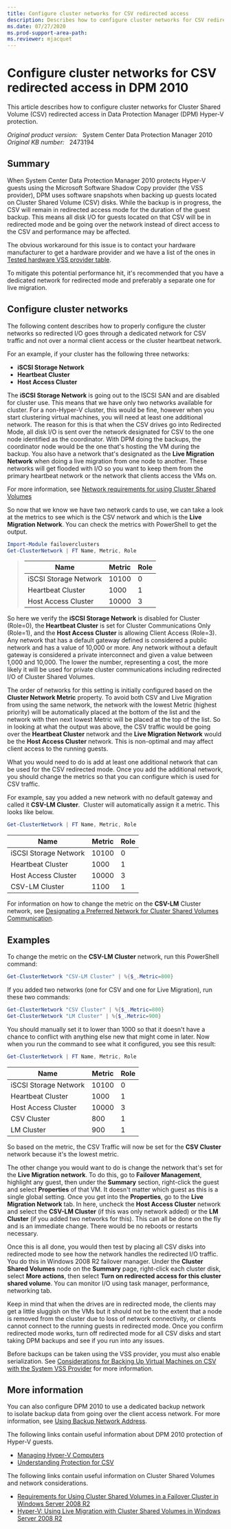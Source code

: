 ```yaml
---
title: Configure cluster networks for CSV redirected access
description: Describes how to configure cluster networks for CSV redirected access for Data Protection Manager Hyper-V protection.
ms.date: 07/27/2020
ms.prod-support-area-path:
ms.reviewer: mjacquet
---
```

# Configure cluster networks for CSV redirected access in DPM 2010

This article describes how to configure cluster networks for Cluster Shared Volume (CSV) redirected access in Data Protection Manager (DPM) Hyper-V protection.

_Original product version:_ &nbsp; System Center Data Protection Manager 2010  
_Original KB number:_ &nbsp; 2473194

## Summary

When System Center Data Protection Manager 2010 protects Hyper-V guests using the Microsoft Software Shadow Copy provider (the VSS provider), DPM uses software snapshots when backing up guests located on Cluster Shared Volume (CSV) disks. While the backup is in progress, the CSV will remain in redirected access mode for the duration of the guest backup. This means all disk I/O for guests located on that CSV will be in redirected mode and be going over the network instead of direct access to the CSV and performance may be affected.

The obvious workaround for this issue is to contact your hardware manufacturer to get a hardware provider and we have a list of the ones in [Tested hardware VSS provider table](https://techcommunity.microsoft.com/t5/system-center-blog/tested-hardware-vss-provider-table/ba-p/341939).

To mitigate this potential performance hit, it's recommended that you have a dedicated network for redirected mode and preferably a separate one for live migration.

## Configure cluster networks

The following content describes how to properly configure the cluster networks so redirected I/O goes through a dedicated network for CSV traffic and not over a normal client access or the cluster heartbeat network.

For an example, if your cluster has the following three networks:

- **iSCSI Storage Network**
- **Heartbeat Cluster**
- **Host Access Cluster**

The **iSCSI Storage Network** is going out to the ISCSI SAN and are disabled for cluster use. This means that we have only two networks available for cluster. For a non-Hyper-V cluster, this would be fine, however when you start clustering virtual machines, you will need at least one additional network. The reason for this is that when the CSV drives go into Redirected Mode, all disk I/O is sent over the network designated for CSV to the one node identified as the coordinator. With DPM doing the backups, the coordinator node would be the one that's hosting the VM during the backup. You also have a network that's designated as the **Live Migration Network** when doing a live migration from one node to another. These networks will get flooded with I/O so you want to keep them from the primary heartbeat network or the network that clients access the VMs on.

For more information, see [Network requirements for using Cluster Shared Volumes](/previous-versions/windows/it-pro/windows-server-2008-R2-and-2008/ff182358(v=ws.10)?redirectedfrom=MSDN#network-requirements-for-using-cluster-shared-volumes)

So now that we know we have two network cards to use, we can take a look at the metrics to see which is the CSV network and which is the **Live Migration Network**. You can check the metrics with PowerShell to get the output.  

```powershell
Import-Module failoverclusters
Get-ClusterNetwork | FT Name, Metric, Role
```

> |Name|Metric|Role|
> |---|---|---|
> |iSCSI Storage Network|10100|0|
> |Heartbeat Cluster|1000|1|
> |Host Access Cluster|10000|3|

So here we verify the **iSCSI Storage Network** is disabled for Cluster (Role=0), the **Heartbeat Cluster** is set for Cluster Communications Only (Role=1), and the **Host Access Cluster** is allowing Client Access (Role=3). Any network that has a default gateway defined is considered a public network and has a value of 10,000 or more. Any network without a default gateway is considered a private interconnect and given a value between 1,000 and 10,000. The lower the number, representing a cost, the more likely it will be used for private cluster communications including redirected I/O of Cluster Shared Volumes.

The order of networks for this setting is initially configured based on the **Cluster Network Metric** property. To avoid both CSV and Live Migration from using the same network, the network with the lowest Metric (highest priority) will be automatically placed at the bottom of the list and the network with then next lowest Metric will be placed at the top of the list. So in looking at what the output was above, the CSV traffic would be going over the **Heartbeat Cluster** network and the **Live Migration Network** would be the **Host Access Cluster** network. This is non-optimal and may affect client access to the running guests.

What you would need to do is add at least one additional network that can be used for the CSV redirected mode. Once you add the additional network, you should change the metrics so that you can configure which is used for CSV traffic.

For example, say you added a new network with no default gateway and called it **CSV-LM Cluster**.  Cluster will automatically assign it a metric. This looks like below.

```powershell
Get-ClusterNetwork | FT Name, Metric, Role
```

|Name|Metric|Role|
|---|---|---|
|iSCSI Storage Network|10100|0|
|Heartbeat Cluster|1000|1|
|Host Access Cluster|10000|3|
|CSV-LM Cluster|1100|1|

For information on how to change the metric on the **CSV-LM** Cluster network, see [Designating a Preferred Network for Cluster Shared Volumes Communication](/previous-versions/windows/it-pro/windows-server-2008-R2-and-2008/ff182335(v=ws.10)?redirectedfrom=MSDN).

## Examples

To change the metric on the **CSV-LM Cluster** network, run this PowerShell command:

```powershell
Get-ClusterNetwork "CSV-LM Cluster" | %{$_.Metric=800}
```

If you added two networks (one for CSV and one for Live Migration), run these two commands:

```powershell
Get-ClusterNetwork "CSV Cluster" | %{$_.Metric=800}
Get-ClusterNetwork "LM Cluster" | %{$_.Metric=900}  
```

You should manually set it to lower than 1000 so that it doesn't have a chance to conflict with anything else new that might come in later. Now when you run the command to see what it configured, you see this result:

```powershell
Get-ClusterNetwork | FT Name, Metric, Role
```

|Name|Metric|Role|
|---|---|---|
|iSCSI Storage Network|10100|0|
|Heartbeat Cluster|1000|1|
|Host Access Cluster|10000|3|
|CSV Cluster|800|1|
|LM Cluster|900|1|

So based on the metric, the CSV Traffic will now be set for the **CSV Cluster** network because it's the lowest metric.

The other change you would want to do is change the network that's set for the **Live Migration network**. To do this, go to **Failover Management**, highlight any guest, then under the **Summary** section, right-click the guest and select **Properties** of that VM. It doesn't matter which guest as this is a single global setting. Once you get into the **Properties**, go to the **Live Migration Network** tab. In here, uncheck the **Host Access Cluster** network and select the **CSV-LM Cluster** (if this was only network added) or the **LM Cluster** (if you added two networks for this). This can all be done on the fly and is an immediate change. There would be no reboots or restarts necessary.

Once this is all done, you would then test by placing all CSV disks into redirected mode to see how the network handles the redirected I/O traffic. You do this in Windows 2008 R2 failover manager. Under the **Cluster Shared Volumes** node on the **Summary** page, right-click each cluster disk, select **More actions**, then select **Turn on redirected access for this cluster shared volume**. You can monitor I/O using task manager, performance, networking tab.

Keep in mind that when the drives are in redirected mode, the clients may get a little sluggish on the VMs but it should not be to the extent that a node is removed from the cluster due to loss of network connectivity, or clients cannot connect to the running guests in redirected mode. Once you confirm redirected mode works, turn off redirected mode for all CSV disks and start taking DPM backups and see if you run into any issues.

Before backups can be taken using the VSS provider, you must also enable serialization. See [Considerations for Backing Up Virtual Machines on CSV with the System VSS Provider](/previous-versions/system-center/data-protection-manager-2010/ff634192(v=technet.10)?redirectedfrom=MSDN) for more information.

## More information

You can also configure DPM 2010 to use a dedicated backup network to isolate backup data from going over the client access network. For more information, see [Using Backup Network Address](/previous-versions/system-center/data-protection-manager-2007/cc964298(v=technet.10)?redirectedfrom=MSDN).

The following links contain useful information about DPM 2010 protection of Hyper-V guests.

- [Managing Hyper-V Computers](/previous-versions/system-center/data-protection-manager-2010/ff399446(v=technet.10)?redirectedfrom=MSDN)
- [Understanding Protection for CSV](/previous-versions/system-center/data-protection-manager-2010/ff634189(v=technet.10)?redirectedfrom=MSDN)

The following links contain useful information on Cluster Shared Volumes and network considerations.

- [Requirements for Using Cluster Shared Volumes in a Failover Cluster in Windows Server 2008 R2](/previous-versions/windows/it-pro/windows-server-2008-R2-and-2008/ff182358(v=ws.10)?redirectedfrom=MSDN)
- [Hyper-V: Using Live Migration with Cluster Shared Volumes in Windows Server 2008 R2](/previous-versions/windows/it-pro/windows-server-2008-R2-and-2008/dd446679(v=ws.10)?redirectedfrom=MSDN)
